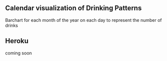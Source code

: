 ## Calendar visualization of Drinking Patterns

Barchart for each month of the year on each day to represent the number of drinks

## Heroku
coming soon
